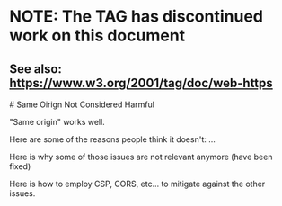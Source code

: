 # NOTE: The TAG has discontinued work on this document
## See also: https://www.w3.org/2001/tag/doc/web-https


# Same Oirign Not Considered Harmful

"Same origin" works well.

Here are some of the reasons people think it doesn't: ...

Here is why some of those issues are not relevant anymore (have been fixed)

Here is how to employ CSP, CORS, etc... to mitigate against the other issues.
